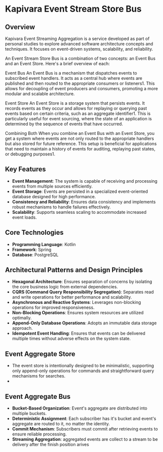 # Kapivara Event Stream Store Bus

## Overview

Kapivara Event Streaming Aggregation is a service developed as part of personal studies to explore advanced software architecture concepts and techniques. It focuses on event-driven systems, scalability, and reliability.

An Event Stream Store Bus is a combination of two concepts: an Event Bus and an Event Store. Here's a brief overview of each:

Event Bus
An Event Bus is a mechanism that dispatches events to subscribed event handlers. It acts as a central hub where events are published and then routed to the appropriate consumers or listeners1. This allows for decoupling of event producers and consumers, promoting a more modular and scalable architecture.

Event Store
An Event Store is a storage system that persists events. It records events as they occur and allows for replaying or querying past events based on certain criteria, such as an aggregate identifier1. This is particularly useful for event sourcing, where the state of an application is determined by the sequence of events that have occurred.

Combining Both
When you combine an Event Bus with an Event Store, you get a system where events are not only routed to the appropriate handlers but also stored for future reference. This setup is beneficial for applications that need to maintain a history of events for auditing, replaying past states, or debugging purposes1.

## Key Features

- **Event Management**: The system is capable of receiving and processing events from multiple sources efficiently.
- **Event Storage**: Events are persisted in a specialized event-oriented database designed for high performance.
- **Consistency and Reliability**: Ensures data consistency and implements robust mechanisms to handle failures effectively.
- **Scalability**: Supports seamless scaling to accommodate increased event loads.

## Core Technologies

- **Programming Language**: Kotlin
- **Framework**: Spring
- **Database**: PostgreSQL

## Architectural Patterns and Design Principles

- **Hexagonal Architecture**: Ensures separation of concerns by isolating the core business logic from external dependencies.
- **CQRS (Command Query Responsibility Segregation)**: Separates read and write operations for better performance and scalability.
- **Asynchronous and Reactive Systems**: Leverages non-blocking operations for improved responsiveness.
- **Non-Blocking Operations**: Ensures system resources are utilized optimally.
- **Append-Only Database Operations**: Adopts an immutable data storage approach.
- **Idempotent Event Handling**: Ensures that events can be delivered multiple times without adverse effects on the system state.

## Event Aggregate Store

- The event store is intentionally designed to be minimalistic, supporting only append-only operations for commands and straightforward query mechanisms for searches.
- 

## Event Aggregate Bus

- **Bucket-Based Organization**: Event's aggregate are distributed into multiple buckets.
- **Deterministic Assignment**: Each subscriber has it's bucket and event's aggregate are routed to it, no matter the identity.
- **Commit Mechanism**: Subscribers must commit after retrieving events to ensure reliable processing.
- **Streaming Aggregation**: aggregated events are collect to a stream to be delivery after the finish position arives

